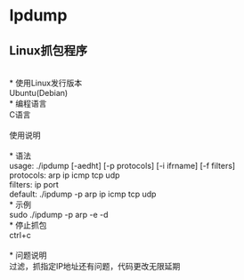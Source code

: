 # Ipdump

Linux抓包程序
-------
<br>
* 使用Linux发行版本<br>
    Ubuntu(Debian)
<br>
* 编程语言<br>
    C语言
<br><br>
使用说明
<br><br>
  * 语法
   <br>usage: ./ipdump [-aedht] [-p protocols] [-i ifrname] [-f filters]
   <br>protocols: arp ip icmp tcp udp 
   <br>filters: ip <IP addr> port <PORT number>
   <br>default: ./ipdump -p arp ip icmp tcp udp
<br>
  * 示例<br>
    sudo ./ipdump -p arp -e -d
<br>
  * 停止抓包<br>
    ctrl+c
<br>
<br>
* 问题说明<br>
    过滤，抓指定IP地址还有问题，代码更改无限延期

